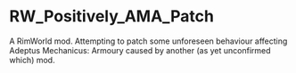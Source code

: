 # RW_Positively_AMA_Patch
A RimWorld mod. Attempting to patch some unforeseen behaviour affecting Adeptus Mechanicus: Armoury caused by another (as yet unconfirmed which) mod.
